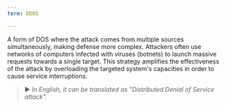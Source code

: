 ```yaml
---
term: DDOS

---
```

A form of DOS where the attack comes from multiple sources simultaneously, making defense more complex. Attackers often use networks of computers infected with viruses (botnets) to launch massive requests towards a single target. This strategy amplifies the effectiveness of the attack by overloading the targeted system's capacities in order to cause service interruptions.

> ► *In English, it can be translated as "Distributed Denial of Service attack".*